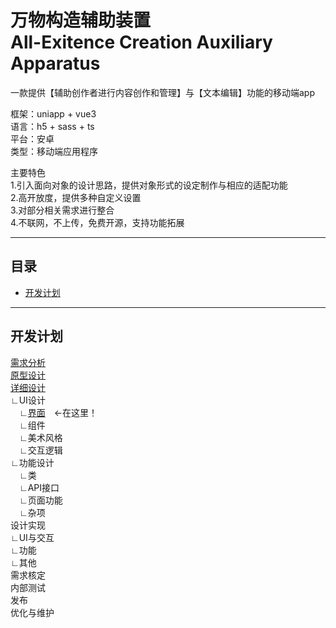 # 万物构造辅助装置 <br>All-Exitence Creation Auxiliary Apparatus

一款提供【辅助创作者进行内容创作和管理】与【文本编辑】功能的移动端app

框架：uniapp + vue3  
语言：h5 + sass + ts  
平台：安卓  
类型：移动端应用程序     

主要特色  
1.引入面向对象的设计思路，提供对象形式的设定制作与相应的适配功能  
2.高开放度，提供多种自定义设置  
3.对部分相关需求进行整合  
4.不联网，不上传，免费开源，支持功能拓展 

---

## 目录

- [开发计划](#开发计划)



---

## 开发计划

[需求分析](文档/开发流程/1.需求分析.md)   
[原型设计](文档/开发流程/2.原型设计.md)   
[详细设计 ](/文档/开发流程/3.详细设计)   
∟UI设计　  
　∟[界面](/文档/开发流程/3.详细设计/UI设计/界面.md)　←在这里！  
　∟组件  
　∟美术风格  
　∟交互逻辑  
∟功能设计  
　∟类  
　∟API接口  
　∟页面功能  
　∟杂项  
设计实现  
∟UI与交互  
∟功能  
∟其他  
需求核定  
内部测试  
发布  
优化与维护    
